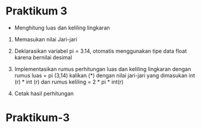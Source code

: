# Praktikum 3

- Menghitung luas dan keliling lingkaran

1. Memasukan nilai Jari-jari


2. Deklarasikan variabel pi = 3.14, otomatis menggunakan tipe data float karena bernilai desimal


3. Implementasikan rumus perhitungan luas dan keliling lingkaran dengan rumus luas = pi (3,14) kalikan (*) dengan nilai jari-jari yang dimasukan int (r) * int (r) dan rumus keliling = 2 * pi * int(r)


4. Cetak hasil perhitungan
# Praktikum-3
